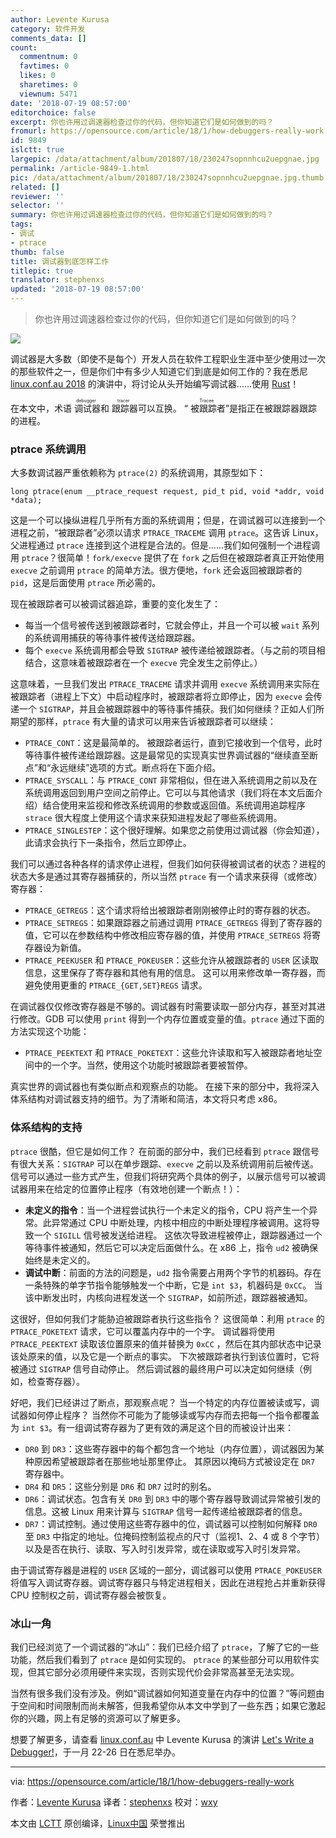 ```yaml
---
author: Levente Kurusa
category: 软件开发
comments_data: []
count:
  commentnum: 0
  favtimes: 0
  likes: 0
  sharetimes: 0
  viewnum: 5471
date: '2018-07-19 08:57:00'
editorchoice: false
excerpt: 你也许用过调速器检查过你的代码，但你知道它们是如何做到的吗？
fromurl: https://opensource.com/article/18/1/how-debuggers-really-work
id: 9849
islctt: true
largepic: /data/attachment/album/201807/18/230247sopnnhcu2uepgnae.jpg
permalink: /article-9849-1.html
pic: /data/attachment/album/201807/18/230247sopnnhcu2uepgnae.jpg.thumb.jpg
related: []
reviewer: ''
selector: ''
summary: 你也许用过调速器检查过你的代码，但你知道它们是如何做到的吗？
tags:
- 调试
- ptrace
thumb: false
title: 调试器到底怎样工作
titlepic: true
translator: stephenxs
updated: '2018-07-19 08:57:00'
---
```



> 
> 你也许用过调速器检查过你的代码，但你知道它们是如何做到的吗？
> 
> 
> 


![](/data/attachment/album/201807/18/230247sopnnhcu2uepgnae.jpg)


调试器是大多数（即使不是每个）开发人员在软件工程职业生涯中至少使用过一次的那些软件之一，但是你们中有多少人知道它们到底是如何工作的？我在悉尼 [linux.conf.au 2018](https://linux.conf.au/index.html) 的演讲中，将讨论从头开始编写调试器……使用 [Rust](https://www.rust-lang.org)！


在本文中，术语<ruby> 调试器 <rt>  debugger </rt></ruby>和<ruby> 跟踪器 <rt>  tracer </rt></ruby>可以互换。 “<ruby> 被跟踪者 <rt>  Tracee </rt></ruby>”是指正在被跟踪器跟踪的进程。


### ptrace 系统调用


大多数调试器严重依赖称为 `ptrace(2)` 的系统调用，其原型如下：



```
long ptrace(enum __ptrace_request request, pid_t pid, void *addr, void *data);

```

这是一个可以操纵进程几乎所有方面的系统调用；但是，在调试器可以连接到一个进程之前，“被跟踪者”必须以请求 `PTRACE_TRACEME` 调用 `ptrace`。这告诉 Linux，父进程通过 `ptrace` 连接到这个进程是合法的。但是……我们如何强制一个进程调用 `ptrace`？很简单！`fork/execve` 提供了在 `fork` 之后但在被跟踪者真正开始使用 `execve` 之前调用 `ptrace` 的简单方法。很方便地，`fork` 还会返回被跟踪者的 `pid`，这是后面使用 `ptrace` 所必需的。


现在被跟踪者可以被调试器追踪，重要的变化发生了：


* 每当一个信号被传送到被跟踪者时，它就会停止，并且一个可以被 `wait` 系列的系统调用捕获的等待事件被传送给跟踪器。
* 每个 `execve` 系统调用都会导致 `SIGTRAP` 被传递给被跟踪者。（与之前的项目相结合，这意味着被跟踪者在一个 `execve` 完全发生之前停止。）


这意味着，一旦我们发出 `PTRACE_TRACEME` 请求并调用 `execve` 系统调用来实际在被跟踪者（进程上下文）中启动程序时，被跟踪者将立即停止，因为 `execve` 会传递一个 `SIGTRAP`，并且会被跟踪器中的等待事件捕获。我们如何继续？正如人们所期望的那样，`ptrace` 有大量的请求可以用来告诉被跟踪者可以继续：


* `PTRACE_CONT`：这是最简单的。 被跟踪者运行，直到它接收到一个信号，此时等待事件被传递给跟踪器。这是最常见的实现真实世界调试器的“继续直至断点”和“永远继续”选项的方式。断点将在下面介绍。
* `PTRACE_SYSCALL`：与 `PTRACE_CONT` 非常相似，但在进入系统调用之前以及在系统调用返回到用户空间之前停止。它可以与其他请求（我们将在本文后面介绍）结合使用来监视和修改系统调用的参数或返回值。系统调用追踪程序 `strace` 很大程度上使用这个请求来获知进程发起了哪些系统调用。
* `PTRACE_SINGLESTEP`：这个很好理解。如果您之前使用过调试器（你会知道），此请求会执行下一条指令，然后立即停止。


我们可以通过各种各样的请求停止进程，但我们如何获得被调试者的状态？进程的状态大多是通过其寄存器捕获的，所以当然 `ptrace` 有一个请求来获得（或修改）寄存器：


* `PTRACE_GETREGS`：这个请求将给出被跟踪者刚刚被停止时的寄存器的状态。
* `PTRACE_SETREGS`：如果跟踪器之前通过调用 `PTRACE_GETREGS` 得到了寄存器的值，它可以在参数结构中修改相应寄存器的值，并使用 `PTRACE_SETREGS` 将寄存器设为新值。
* `PTRACE_PEEKUSER` 和 `PTRACE_POKEUSER`：这些允许从被跟踪者的 `USER` 区读取信息，这里保存了寄存器和其他有用的信息。 这可以用来修改单一寄存器，而避免使用更重的 `PTRACE_{GET,SET}REGS` 请求。


在调试器仅仅修改寄存器是不够的。调试器有时需要读取一部分内存，甚至对其进行修改。GDB 可以使用 `print` 得到一个内存位置或变量的值。`ptrace` 通过下面的方法实现这个功能：


* `PTRACE_PEEKTEXT` 和 `PTRACE_POKETEXT`：这些允许读取和写入被跟踪者地址空间中的一个字。当然，使用这个功能时被跟踪者要被暂停。


真实世界的调试器也有类似断点和观察点的功能。 在接下来的部分中，我将深入体系结构对调试器支持的细节。为了清晰和简洁，本文将只考虑 x86。


### 体系结构的支持


`ptrace` 很酷，但它是如何工作？ 在前面的部分中，我们已经看到 `ptrace` 跟信号有很大关系：`SIGTRAP` 可以在单步跟踪、`execve` 之前以及系统调用前后被传送。信号可以通过一些方式产生，但我们将研究两个具体的例子，以展示信号可以被调试器用来在给定的位置停止程序（有效地创建一个断点！）：


* **未定义的指令**：当一个进程尝试执行一个未定义的指令，CPU 将产生一个异常。此异常通过 CPU 中断处理，内核中相应的中断处理程序被调用。这将导致一个 `SIGILL` 信号被发送给进程。 这依次导致进程被停止，跟踪器通过一个等待事件被通知，然后它可以决定后面做什么。在 x86 上，指令 `ud2` 被确保始终是未定义的。
* **调试中断**：前面的方法的问题是，`ud2` 指令需要占用两个字节的机器码。存在一条特殊的单字节指令能够触发一个中断，它是 `int $3`，机器码是 `0xCC`。 当该中断发出时，内核向进程发送一个 `SIGTRAP`，如前所述，跟踪器被通知。


这很好，但如何我们才能胁迫被跟踪者执行这些指令？ 这很简单：利用 `ptrace` 的 `PTRACE_POKETEXT` 请求，它可以覆盖内存中的一个字。 调试器将使用 `PTRACE_PEEKTEXT` 读取该位置原来的值并替换为 `0xCC` ，然后在其内部状态中记录该处原来的值，以及它是一个断点的事实。 下次被跟踪者执行到该位置时，它将被通过 `SIGTRAP` 信号自动停止。 然后调试器的最终用户可以决定如何继续（例如，检查寄存器）。


好吧，我们已经讲过了断点，那观察点呢？ 当一个特定的内存位置被读或写，调试器如何停止程序？ 当然你不可能为了能够读或写内存而去把每一个指令都覆盖为 `int $3`。有一组调试寄存器为了更有效的满足这个目的而被设计出来：


* `DR0` 到 `DR3`：这些寄存器中的每个都包含一个地址（内存位置），调试器因为某种原因希望被跟踪者在那些地址那里停止。 其原因以掩码方式被设定在 `DR7` 寄存器中。
* `DR4` 和 `DR5`：这些分别是 `DR6` 和 `DR7` 过时的别名。
* `DR6`：调试状态。包含有关 `DR0` 到 `DR3` 中的哪个寄存器导致调试异常被引发的信息。这被 Linux 用来计算与 `SIGTRAP` 信号一起传递给被跟踪者的信息。
* `DR7`：调试控制。通过使用这些寄存器中的位，调试器可以控制如何解释 `DR0` 至 `DR3` 中指定的地址。位掩码控制监视点的尺寸（监视1、2、4 或 8 个字节）以及是否在执行、读取、写入时引发异常，或在读取或写入时引发异常。


由于调试寄存器是进程的 `USER` 区域的一部分，调试器可以使用 `PTRACE_POKEUSER` 将值写入调试寄存器。调试寄存器只与特定进程相关，因此在进程抢占并重新获得 CPU 控制权之前，调试寄存器会被恢复。


### 冰山一角


我们已经浏览了一个调试器的“冰山”：我们已经介绍了 `ptrace`，了解了它的一些功能，然后我们看到了 `ptrace` 是如何实现的。 `ptrace` 的某些部分可以用软件实现，但其它部分必须用硬件来实现，否则实现代价会非常高甚至无法实现。


当然有很多我们没有涉及。例如“调试器如何知道变量在内存中的位置？”等问题由于空间和时间限制而尚未解答，但我希望你从本文中学到了一些东西；如果它激起你的兴趣，网上有足够的资源可以了解更多。


想要了解更多，请查看 [linux.conf.au](https://linux.conf.au/index.html) 中 Levente Kurusa 的演讲 [Let's Write a Debugger!](https://rego.linux.conf.au/schedule/presentation/91/)，于一月 22-26 日在悉尼举办。




---


via: <https://opensource.com/article/18/1/how-debuggers-really-work>


作者：[Levente Kurusa](https://opensource.com/users/lkurusa) 译者：[stephenxs](https://github.com/stephenxs) 校对：[wxy](https://github.com/wxy)


本文由 [LCTT](https://github.com/LCTT/TranslateProject) 原创编译，[Linux中国](https://linux.cn/) 荣誉推出